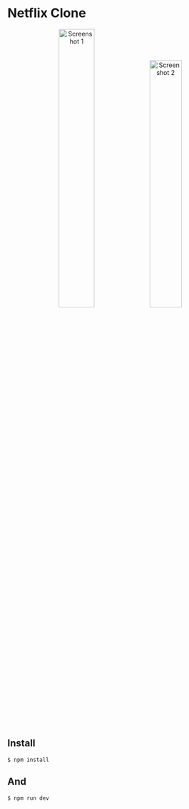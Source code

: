 # Netflix Clone

<p align="center">
  <img alt='Screenshot 1' src="assets/screenshot1.png" width="40%"/>
  <img alt='Screenshot 2' src="assets/screenshot2.png" width="37.7%"/>
  <br/>
</p>






## Install ##

    $ npm install
## And ##
    $ npm run dev


    

